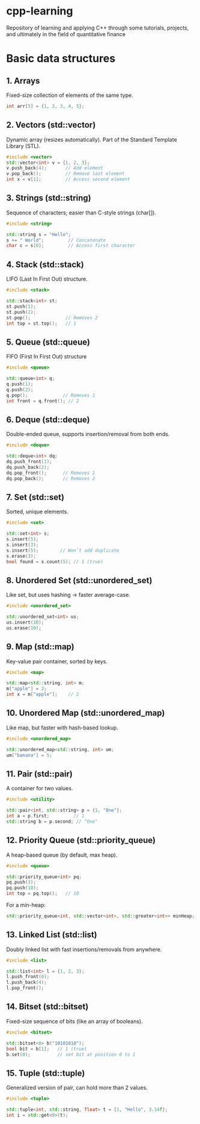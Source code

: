 # cpp-learning

Repository of learning and applying C++ through some tutorials, projects, and ultimately in the field of quantitative finance

# Basic data structures

## 1. Arrays
Fixed-size collection of elements of the same type.
```cpp
int arr[5] = {1, 2, 3, 4, 5};
```

## 2. Vectors (std::vector)
Dynamic array (resizes automatically).
Part of the Standard Template Library (STL).
```cpp
#include <vector>
std::vector<int> v = {1, 2, 3};
v.push_back(4);       // Add element
v.pop_back();         // Remove last element
int x = v[1];         // Access second element
```

## 3. Strings (std::string)
Sequence of characters; easier than C-style strings (char[]).
```cpp
#include <string>

std::string s = "Hello";
s += " World";         // Concatenate
char c = s[0];         // Access first character
```

## 4. Stack (std::stack)
LIFO (Last In First Out) structure.
```cpp
#include <stack>

std::stack<int> st;
st.push(1);
st.push(2);
st.pop();             // Removes 2
int top = st.top();   // 1
```

## 5. Queue (std::queue)
FIFO (First In First Out) structure
```cpp
#include <queue>

std::queue<int> q;
q.push(1);
q.push(2);
q.pop();             // Removes 1
int front = q.front(); // 2
```

## 6. Deque (std::deque)
Double-ended queue, supports insertion/removal from both ends.
```cpp
#include <deque>

std::deque<int> dq;
dq.push_front(1);
dq.push_back(2);
dq.pop_front();      // Removes 1
dq.pop_back();       // Removes 2
```

## 7. Set (std::set)
Sorted, unique elements.
```cpp
#include <set>

std::set<int> s;
s.insert(5);
s.insert(3);
s.insert(5);        // Won’t add duplicate
s.erase(3);
bool found = s.count(5); // 1 (true)
```

## 8. Unordered Set (std::unordered_set)
Like set, but uses hashing → faster average-case.
```cpp
#include <unordered_set>

std::unordered_set<int> us;
us.insert(10);
us.erase(10);
```

## 9. Map (std::map)
Key-value pair container, sorted by keys.
```cpp
#include <map>

std::map<std::string, int> m;
m["apple"] = 2;
int x = m["apple"];    // 2
```

## 10. Unordered Map (std::unordered_map)
Like map, but faster with hash-based lookup.
```cpp
#include <unordered_map>

std::unordered_map<std::string, int> um;
um["banana"] = 5;
```

## 11. Pair (std::pair)
A container for two values.
```cpp
#include <utility>

std::pair<int, std::string> p = {1, "One"};
int a = p.first;         // 1
std::string b = p.second; // "One"
```

## 12. Priority Queue (std::priority_queue)
A heap-based queue (by default, max heap).
```cpp
#include <queue>

std::priority_queue<int> pq;
pq.push(3);
pq.push(10);
int top = pq.top();   // 10
```

For a min-heap:
```cpp
std::priority_queue<int, std::vector<int>, std::greater<int>> minHeap;
```

## 13. Linked List (std::list)
Doubly linked list with fast insertions/removals from anywhere.
```cpp
#include <list>

std::list<int> l = {1, 2, 3};
l.push_front(0);
l.push_back(4);
l.pop_front();
```

## 14. Bitset (std::bitset)
Fixed-size sequence of bits (like an array of booleans).
```cpp
#include <bitset>

std::bitset<8> b("10101010");
bool bit = b[1];   // 1 (true)
b.set(0);          // set bit at position 0 to 1
```

## 15. Tuple (std::tuple)
Generalized version of pair, can hold more than 2 values.
```cpp
#include <tuple>

std::tuple<int, std::string, float> t = {1, "Hello", 3.14f};
int i = std::get<0>(t);
```
